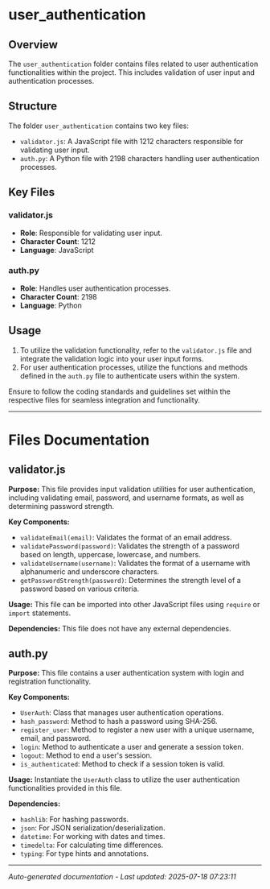 # user_authentication

## Overview
The `user_authentication` folder contains files related to user authentication functionalities within the project. This includes validation of user input and authentication processes.

## Structure
The folder `user_authentication` contains two key files:
- `validator.js`: A JavaScript file with 1212 characters responsible for validating user input.
- `auth.py`: A Python file with 2198 characters handling user authentication processes.

## Key Files
### validator.js
- **Role**: Responsible for validating user input.
- **Character Count**: 1212
- **Language**: JavaScript

### auth.py
- **Role**: Handles user authentication processes.
- **Character Count**: 2198
- **Language**: Python

## Usage
1. To utilize the validation functionality, refer to the `validator.js` file and integrate the validation logic into your user input forms.
2. For user authentication processes, utilize the functions and methods defined in the `auth.py` file to authenticate users within the system.

Ensure to follow the coding standards and guidelines set within the respective files for seamless integration and functionality.

---

# Files Documentation

## validator.js

**Purpose:** This file provides input validation utilities for user authentication, including validating email, password, and username formats, as well as determining password strength.

**Key Components:**
- `validateEmail(email)`: Validates the format of an email address.
- `validatePassword(password)`: Validates the strength of a password based on length, uppercase, lowercase, and numbers.
- `validateUsername(username)`: Validates the format of a username with alphanumeric and underscore characters.
- `getPasswordStrength(password)`: Determines the strength level of a password based on various criteria.

**Usage:** This file can be imported into other JavaScript files using `require` or `import` statements.

**Dependencies:** This file does not have any external dependencies.

## auth.py

**Purpose:** This file contains a user authentication system with login and registration functionality.

**Key Components:**
- `UserAuth`: Class that manages user authentication operations.
- `hash_password`: Method to hash a password using SHA-256.
- `register_user`: Method to register a new user with a unique username, email, and password.
- `login`: Method to authenticate a user and generate a session token.
- `logout`: Method to end a user's session.
- `is_authenticated`: Method to check if a session token is valid.

**Usage:** Instantiate the `UserAuth` class to utilize the user authentication functionalities provided in this file.

**Dependencies:**
- `hashlib`: For hashing passwords.
- `json`: For JSON serialization/deserialization.
- `datetime`: For working with dates and times.
- `timedelta`: For calculating time differences.
- `typing`: For type hints and annotations.

---
*Auto-generated documentation - Last updated: 2025-07-18 07:23:11*

